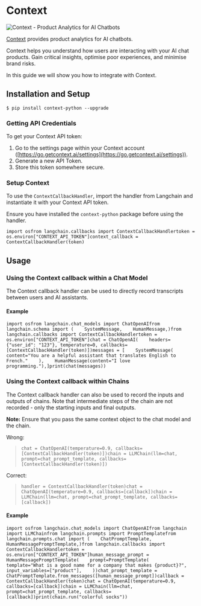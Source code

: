 Context
=======

![Context - Product Analytics for AI Chatbots](https://go.getcontext.ai/langchain.png)

[Context](https://getcontext.ai/) provides product analytics for AI chatbots.

Context helps you understand how users are interacting with your AI chat products. Gain critical insights, optimise poor experiences, and minimise brand risks.

In this guide we will show you how to integrate with Context.

Installation and Setup[](#installation-and-setup "Direct link to Installation and Setup")
------------------------------------------------------------------------------------------

    $ pip install context-python --upgrade

### Getting API Credentials[](#getting-api-credentials "Direct link to Getting API Credentials")

To get your Context API token:

1.  Go to the settings page within your Context account ([https://go.getcontext.ai/settings](https://go.getcontext.ai/settings)).
2.  Generate a new API Token.
3.  Store this token somewhere secure.

### Setup Context[](#setup-context "Direct link to Setup Context")

To use the `ContextCallbackHandler`, import the handler from Langchain and instantiate it with your Context API token.

Ensure you have installed the `context-python` package before using the handler.

    import osfrom langchain.callbacks import ContextCallbackHandlertoken = os.environ["CONTEXT_API_TOKEN"]context_callback = ContextCallbackHandler(token)

Usage[](#usage "Direct link to Usage")
---------------------------------------

### Using the Context callback within a Chat Model[](#using-the-context-callback-within-a-chat-model "Direct link to Using the Context callback within a Chat Model")

The Context callback handler can be used to directly record transcripts between users and AI assistants.

#### Example[](#example "Direct link to Example")

    import osfrom langchain.chat_models import ChatOpenAIfrom langchain.schema import (    SystemMessage,    HumanMessage,)from langchain.callbacks import ContextCallbackHandlertoken = os.environ["CONTEXT_API_TOKEN"]chat = ChatOpenAI(    headers={"user_id": "123"}, temperature=0, callbacks=[ContextCallbackHandler(token)])messages = [    SystemMessage(        content="You are a helpful assistant that translates English to French."    ),    HumanMessage(content="I love programming."),]print(chat(messages))

### Using the Context callback within Chains[](#using-the-context-callback-within-chains "Direct link to Using the Context callback within Chains")

The Context callback handler can also be used to record the inputs and outputs of chains. Note that intermediate steps of the chain are not recorded - only the starting inputs and final outputs.

**Note:** Ensure that you pass the same context object to the chat model and the chain.

Wrong:

>     chat = ChatOpenAI(temperature=0.9, callbacks=[ContextCallbackHandler(token)])chain = LLMChain(llm=chat, prompt=chat_prompt_template, callbacks=[ContextCallbackHandler(token)])

Correct:

>     handler = ContextCallbackHandler(token)chat = ChatOpenAI(temperature=0.9, callbacks=[callback])chain = LLMChain(llm=chat, prompt=chat_prompt_template, callbacks=[callback])

#### Example[](#example-1 "Direct link to Example")

    import osfrom langchain.chat_models import ChatOpenAIfrom langchain import LLMChainfrom langchain.prompts import PromptTemplatefrom langchain.prompts.chat import (    ChatPromptTemplate,    HumanMessagePromptTemplate,)from langchain.callbacks import ContextCallbackHandlertoken = os.environ["CONTEXT_API_TOKEN"]human_message_prompt = HumanMessagePromptTemplate(    prompt=PromptTemplate(        template="What is a good name for a company that makes {product}?",        input_variables=["product"],    ))chat_prompt_template = ChatPromptTemplate.from_messages([human_message_prompt])callback = ContextCallbackHandler(token)chat = ChatOpenAI(temperature=0.9, callbacks=[callback])chain = LLMChain(llm=chat, prompt=chat_prompt_template, callbacks=[callback])print(chain.run("colorful socks"))